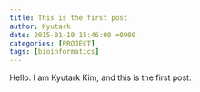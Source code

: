 ```yaml
---
title: This is the first post
author: Kyutark
date: 2015-01-10 15:46:00 +0900
categories: [PROJECT]
tags: [bioinformatics]
---
```



Hello.
I am Kyutark Kim, and this is the first post.
